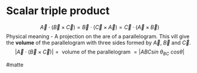 # Scalar triple product
$$\vec{A} \cdot (\vec{B} \times \vec{C}) = \vec{B} \cdot(\vec{C} \times \vec{A}) = \vec{C}\cdot (\vec{A} \times \vec{B})$$
Physical meaning - A projection on the are of a parallelogram. This vill give the **volume** of the parallelogram with three sides formed by $\vec{A}$, $\vec{B}$ and $\vec{C}$. 
$$\lvert \vec{A} \cdot(\vec{B} \times \vec{C}) \rvert = \text{ volume of the parallelogram } = \lvert ABC sin \ \theta_{BC}\ cos \theta \rvert$$

#matte 